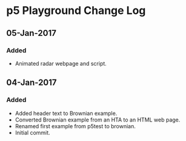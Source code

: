 # p5 Playground Change Log

## 05-Jan-2017

### Added
- Animated radar webpage and script.

## 04-Jan-2017

### Added
- Added header text to Brownian example.
- Converted Brownian example from an HTA to an HTML web page.
- Renamed first example from p5test to brownian.
- Initial commit.